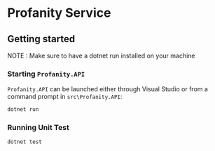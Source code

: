 # Profanity Service


## Getting started


NOTE : Make sure to have a dotnet run installed on your machine

### Starting `Profanity.API` 


`Profanity.API` can be launched either through Visual Studio or from a command prompt in `src\Profanity.API`:

```sh
dotnet run
```

### Running Unit Test
```sh
dotnet test

```



